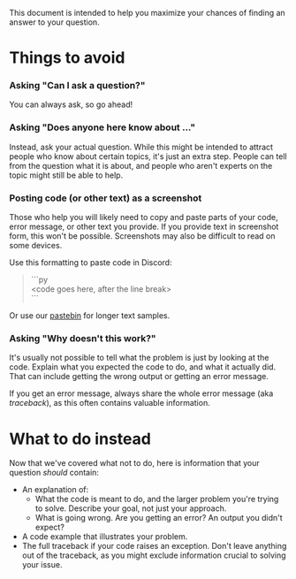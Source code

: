 This document is intended to help you maximize your chances of finding an answer to your question.

# Things to avoid

### Asking "Can I ask a question?"
You can always ask, so go ahead!

### Asking "Does anyone here know about ..."
Instead, ask your actual question. While this might be intended to attract people who know about certain topics, it's just an extra step. People can tell from the question what it is about, and people who aren't experts on the topic might still be able to help.

### Posting code (or other text) as a screenshot
Those who help you will likely need to copy and paste parts of your code, error message, or other text you provide. If you provide text in screenshot form, this won't be possible. Screenshots may also be difficult to read on some devices.

Use this formatting to paste code in Discord:

> \```py\
 <code goes here, after the line break>\
\```

Or use our [pastebin](https://paste.pydis.com/) for longer text samples.

### Asking "Why doesn't this work?"
It's usually not possible to tell what the problem is just by looking at the code. Explain what you expected the code to do, and what it actually did. That can include getting the wrong output or getting an error message.

If you get an error message, always share the whole error message (aka *traceback*), as this often contains valuable information.


# What to do instead

Now that we've covered what not to do, here is information that your question *should* contain:

* An explanation of:
    * What the code is meant to do, and the larger problem you're trying to solve. Describe your goal, not just your approach.
    * What is going wrong. Are you getting an error? An output you didn't expect?
* A code example that illustrates your problem.
* The full traceback if your code raises an exception. Don't leave anything out of the traceback, as you might exclude information crucial to solving your issue.
